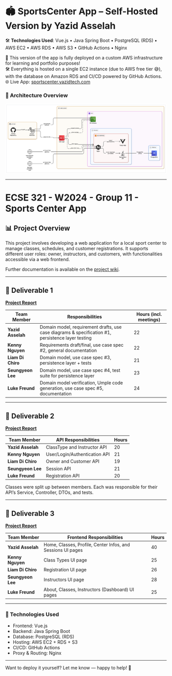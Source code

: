 # 🏟️ SportsCenter App – Self-Hosted Version by Yazid Asselah

🛠️ **Technologies Used**: Vue.js • Java Spring Boot • PostgreSQL (RDS) • AWS EC2 • AWS RDS • AWS S3 • GitHub Actions • Nginx

🚀 This version of the app is fully deployed on a custom AWS infrastructure for learning and portfolio purposes!  
🛠️ Everything is hosted on a single EC2 instance (due to AWS free tier 😅), with the database on Amazon RDS and CI/CD powered by GitHub Actions.  
🌐 Live App: [sportscenter.yazidtech.com](https://sportscenter.yazidtech.com)

### 📸 Architecture Overview

![App Architecture](./architecture.png)

---

# ECSE 321 - W2024 - Group 11 - Sports Center App

## 📊 Project Overview
This project involves developing a web application for a local sport center to manage classes, schedules, and customer registrations. It supports different user roles: owner, instructors, and customers, with functionalities accessible via a web frontend.

Further documentation is available on the [project wiki](https://github.com/McGill-ECSE321-Winter2024/project-group-11/wiki).

---

## 📅 Deliverable 1
**[Project Report](https://github.com/McGill-ECSE321-Winter2024/project-group-11/wiki)**

| Team Member       | Responsibilities                                                                                                  | Hours (incl. meetings) |
|-------------------|-------------------------------------------------------------------------------------------------------------------|------------------------|
| **Yazid Asselah** | Domain model, requirement drafts, use case diagrams & specification #1, persistence layer testing                | 22                     |
| **Kenny Nguyen**  | Requirements draft/final, use case spec #2, general documentation                                                 | 22                     |
| **Liam Di Chiro** | Domain model, use case spec #3, persistence layer + tests                                                         | 21                     |
| **Seungyeon Lee** | Domain model, use case spec #4, test suite for persistence layer                                                  | 23                     |
| **Luke Freund**   | Domain model verification, Umple code generation, use case spec #5, documentation                                 | 24                     |

---

## 📅 Deliverable 2
**[Project Report](https://github.com/McGill-ECSE321-Winter2024/project-group-11/wiki)**

| Team Member       | API Responsibilities                                   | Hours |
|-------------------|--------------------------------------------------------|--------|
| **Yazid Asselah** | ClassType and Instructor API                          | 20     |
| **Kenny Nguyen**  | User/Login/Authentication API                         | 21     |
| **Liam Di Chiro** | Owner and Customer API                                | 19     |
| **Seungyeon Lee** | Session API                                           | 21     |
| **Luke Freund**   | Registration API                                      | 20     |

Classes were split up between members. Each was responsible for their API’s Service, Controller, DTOs, and tests.

---

## 📅 Deliverable 3
**[Project Report](https://github.com/McGill-ECSE321-Winter2024/project-group-11/wiki)**

| Team Member       | Frontend Responsibilities                                            | Hours |
|-------------------|----------------------------------------------------------------------|--------|
| **Yazid Asselah** | Home, Classes, Profile, Center Infos, and Sessions UI pages         | 40     |
| **Kenny Nguyen**  | Class Types UI page                                                  | 25     |
| **Liam Di Chiro** | Registration UI page                                                 | 26     |
| **Seungyeon Lee** | Instructors UI page                                                  | 28     |
| **Luke Freund**   | About, Classes, Instructors (Dashboard) UI pages                     | 25     |

---

### 🚀 Technologies Used
- Frontend: Vue.js
- Backend: Java Spring Boot
- Database: PostgreSQL (RDS)
- Hosting: AWS EC2 + RDS + S3
- CI/CD: GitHub Actions
- Proxy & Routing: Nginx

---

Want to deploy it yourself? Let me know — happy to help! 🚀

